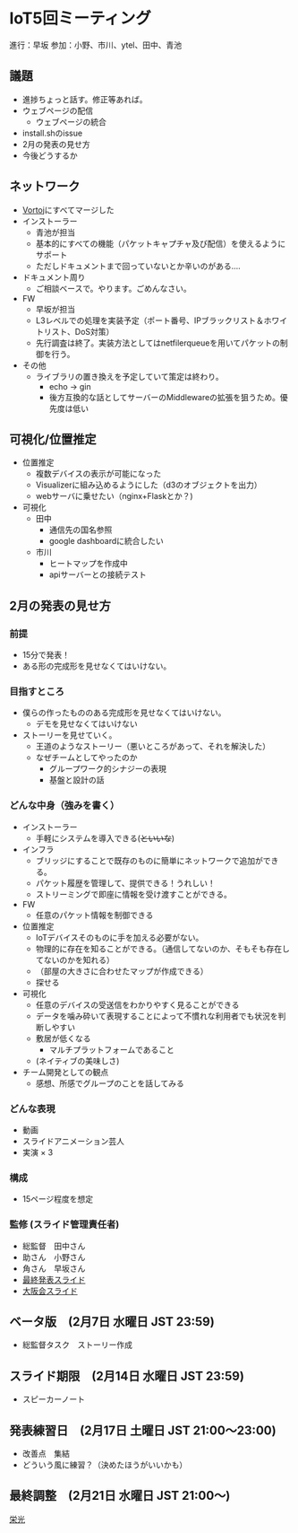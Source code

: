# IoT5回ミーティング
進行：早坂
参加：小野、市川、ytel、田中、青池
## 議題
- 進捗ちょっと話す。修正等あれば。
- ウェブページの配信
    - ウェブページの統合
- install.shのissue
- 2月の発表の見せ方
- 今後どうするか

## ネットワーク
- [Vortoj](https://github.com/Team-IoTSystem/Vortoj)にすべてマージした
- インストーラー
    - 青池が担当
    - 基本的にすべての機能（パケットキャプチャ及び配信）を使えるようにサポート
    - ただしドキュメントまで回っていないとか辛いのがある....
- ドキュメント周り
    - ご相談ベースで。やります。ごめんなさい。
- FW
    - 早坂が担当
    - L3レベルでの処理を実装予定（ポート番号、IPブラックリスト＆ホワイトリスト、DoS対策）
    - 先行調査は終了。実装方法としてはnetfilerqueueを用いてパケットの制御を行う。
- その他
    - ライブラリの置き換えを予定していて策定は終わり。
        - echo -> gin
        - 後方互換的な話としてサーバーのMiddlewareの拡張を狙うため。優先度は低い
## 可視化/位置推定
- 位置推定
    - 複数デバイスの表示が可能になった
    - Visualizerに組み込めるようにした（d3のオブジェクトを出力）
    - webサーバに乗せたい（nginx+Flaskとか？)
- 可視化
    - 田中　
        - 通信先の国名参照
        - google dashboardに統合したい
    - 市川
        - ヒートマップを作成中
        - apiサーバーとの接続テスト
        
## 2月の発表の見せ方
### 前提 
- 15分で発表！
- ある形の完成形を見せなくてはいけない。
### 目指すところ
- 僕らの作ったもののある完成形を見せなくてはいけない。
    - デモを見せなくてはいけない
- ストーリーを見せていく。
    - 王道のようなストーリー（悪いところがあって、それを解決した）
    - なぜチームとしてやったのか
        - グループワーク的シナジーの表現
        - 基盤と設計の話
### どんな中身（強みを書く）
- インストーラー
    - 手軽にシステムを導入できる(~~といいな~~)
- インフラ
    - ブリッジにすることで既存のものに簡単にネットワークで追加ができる。
    - パケット履歴を管理して、提供できる！うれしい！
    - ストリーミングで即座に情報を受け渡すことができる。
- FW
    - 任意のパケット情報を制御できる
- 位置推定
    - IoTデバイスそのものに手を加える必要がない。
    - 物理的に存在を知ることができる。（通信してないのか、そもそも存在してないのかを知れる）
    - （部屋の大きさに合わせたマップが作成できる）
    - 探せる
- 可視化
    - 任意のデバイスの受送信をわかりやすく見ることができる
    - データを噛み砕いて表現することによって不慣れな利用者でも状況を判断しやすい
    - 敷居が低くなる
        - マルチプラットフォームであること
    - (ネイティブの美味しさ)
- チーム開発としての観点
    - 感想、所感でグループのことを話してみる

### どんな表現
- 動画
- スライドアニメーション芸人
- 実演 × 3
### 構成
- 15ページ程度を想定

### 監修 (スライド管理責任者)
- 総監督　田中さん
- 助さん　小野さん
- 角さん　早坂さん
- [最終発表スライド](https://docs.google.com/presentation/d/1tYo_Drg9X0pKv4PF11At9p-WDm8NB10Ym-YRes5aTl0/edit?usp=sharing)
- [大阪会スライド](https://docs.google.com/presentation/d/1iHy1iGrcQG_k2IRFCzAHjjJquVzEMztJjNhyROyEV4w/edit#slide=id.g2cf0e23537_0_10)

## ベータ版　(2月7日 水曜日 JST 23:59)
- 総監督タスク　ストーリー作成
## スライド期限　(2月14日 水曜日 JST 23:59)
- スピーカーノート
## 発表練習日　(2月17日 土曜日 JST 21:00～23:00)
- 改善点　集結
- どういう風に練習？（決めたほうがいいかも）
## 最終調整　(2月21日 水曜日 JST 21:00～)

[栄光](https://www.ipa.go.jp/jinzai/esp/2004youth/gaiyou/1-12-52.html)